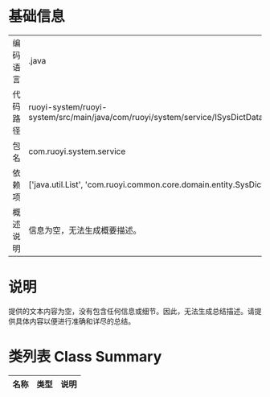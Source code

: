 # 基础信息

|      |      |
|------|------|
| 编码语言 | .java |
| 代码路径 | ruoyi-system/ruoyi-system/src/main/java/com/ruoyi/system/service/ISysDictDataService.java |
| 包名 | com.ruoyi.system.service |
| 依赖项 | ['java.util.List', 'com.ruoyi.common.core.domain.entity.SysDictData'] |
| 概述说明 | 信息为空，无法生成概要描述。 |

# 说明

提供的文本内容为空，没有包含任何信息或细节。因此，无法生成总结描述。请提供具体内容以便进行准确和详尽的总结。

# 类列表 Class Summary

| 名称   | 类型  | 说明 |
|-------|------|-------------|




